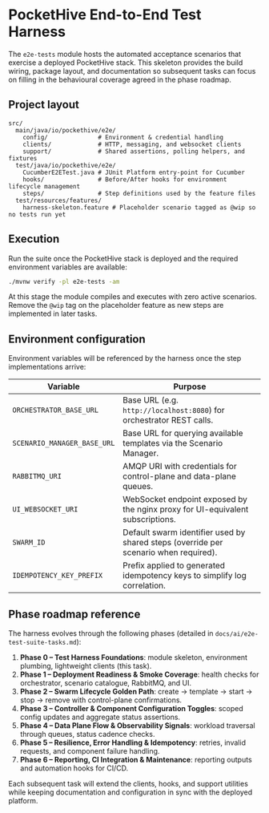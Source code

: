 # PocketHive End-to-End Test Harness

The `e2e-tests` module hosts the automated acceptance scenarios that exercise a deployed PocketHive stack. This
skeleton provides the build wiring, package layout, and documentation so subsequent tasks can focus on filling in the
behavioural coverage agreed in the phase roadmap.

## Project layout

```
src/
  main/java/io/pockethive/e2e/
    config/              # Environment & credential handling
    clients/             # HTTP, messaging, and websocket clients
    support/             # Shared assertions, polling helpers, and fixtures
  test/java/io/pockethive/e2e/
    CucumberE2ETest.java # JUnit Platform entry-point for Cucumber
    hooks/               # Before/After hooks for environment lifecycle management
    steps/               # Step definitions used by the feature files
  test/resources/features/
    harness-skeleton.feature # Placeholder scenario tagged as @wip so no tests run yet
```

## Execution

Run the suite once the PocketHive stack is deployed and the required environment variables are available:

```bash
./mvnw verify -pl e2e-tests -am
```

At this stage the module compiles and executes with zero active scenarios. Remove the `@wip` tag on the placeholder
feature as new steps are implemented in later tasks.

## Environment configuration

Environment variables will be referenced by the harness once the step implementations arrive:

| Variable | Purpose |
| --- | --- |
| `ORCHESTRATOR_BASE_URL` | Base URL (e.g. `http://localhost:8080`) for orchestrator REST calls. |
| `SCENARIO_MANAGER_BASE_URL` | Base URL for querying available templates via the Scenario Manager. |
| `RABBITMQ_URI` | AMQP URI with credentials for control-plane and data-plane queues. |
| `UI_WEBSOCKET_URI` | WebSocket endpoint exposed by the nginx proxy for UI-equivalent subscriptions. |
| `SWARM_ID` | Default swarm identifier used by shared steps (override per scenario when required). |
| `IDEMPOTENCY_KEY_PREFIX` | Prefix applied to generated idempotency keys to simplify log correlation. |

## Phase roadmap reference

The harness evolves through the following phases (detailed in `docs/ai/e2e-test-suite-tasks.md`):

1. **Phase 0 – Test Harness Foundations**: module skeleton, environment plumbing, lightweight clients (this task).
2. **Phase 1 – Deployment Readiness & Smoke Coverage**: health checks for orchestrator, scenario catalogue, RabbitMQ, and UI.
3. **Phase 2 – Swarm Lifecycle Golden Path**: create → template → start → stop → remove with control-plane confirmations.
4. **Phase 3 – Controller & Component Configuration Toggles**: scoped config updates and aggregate status assertions.
5. **Phase 4 – Data Plane Flow & Observability Signals**: workload traversal through queues, status cadence checks.
6. **Phase 5 – Resilience, Error Handling & Idempotency**: retries, invalid requests, and component failure handling.
7. **Phase 6 – Reporting, CI Integration & Maintenance**: reporting outputs and automation hooks for CI/CD.

Each subsequent task will extend the clients, hooks, and support utilities while keeping documentation and configuration in
sync with the deployed platform.
